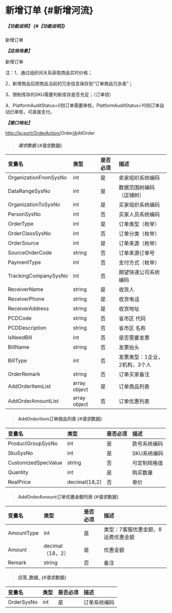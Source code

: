 # 新增订单 {#新增河流}

##### _【功能说明】_ {#【功能说明】}

新增订单

_**【应用场景】**_

新增订单

注：1、通过组织间关系获取商品实时价格；

2、新增商品后把商品当前的冗余信息保存到“订单商品冗余表”；

3、限制库存的SKU需要判断库存是否充足；（订单锁）

4、PlatformAuditStatus=0则订单需要审核，PlatformAuditStatus=10则订单自动已审核，可直接支付。

_**【接口地址】**_

[http://ip:port/OrderAction/](http://ip:port/HMAction/River/AddRiver)Order[/A](http://ip:port/HMAction/River/AddRiver)ddOrder

> #### _请求数据_ {#请求数据}

| 变量名 | 类型 | 是否必须 | 描述 |
| :--- | :--- | :--- | :--- |
| OrganizationFromSysNo | int | 是 | 卖家组织系统编码 |
| DataRangeSysNo | int | 是 | 数据范围树编码（店铺树） |
| OrganizationToSysNo | int | 是 | 买家组织系统编码 |
| PersonSysNo | int | 否 | 买家人员系统编码 |
| OrderType | int | 是 | 订单类型（枚举） |
| OrderClassSysNo | int | 否 | 订单分类（枚举） |
| OrderSource | int | 是 | 订单来源（枚举） |
| SourceOrderCode | string | 否 | 订单来源订单号 |
| PaymentType | int | 否 | 支付方式（枚举） |
| TrackingCompanySysNo | int | 否 | 期望快递公司系统编码 |
| ReceiverName | string | 是 | 收货人 |
| ReceiverPhone | string | 是 | 收货电话 |
| ReceiverAddress | string | 是 | 收货地址 |
| PCDCode | string | 否 | 省市区 代码 |
| PCDDescription | string | 否 | 省市区 名称 |
| IsNeedBill | int | 否 | 是否需要发票 |
| BillName | string | 否 | 发票抬头 |
| BillType | int | 否 | 发票类型：1企业，2机构，3个人 |
| OrderRemark | string | 否 | 订单买家备注 |
| AddOrderItemList | array object | 是 | 订单商品列表 |
| AddOrderAmountList | array object | 否 | 订单优惠列表 |

> #### AddOrderItem订单商品列表 {#请求数据}

| 变量名 | 类型 | 是否必须 | 描述 |
| :--- | :--- | :--- | :--- |
| ProductGroupSysNo | int | 是 | 款号系统编码 |
| SkuSysNo | int | 是 | SKU系统编码 |
| CustomizedSpecValue | string | 否 | 可定制规格值 |
| Quantity | int | 是 | 购买数量 |
| RealPrice | decimal\(18,2\) | 否 | 单价 |

> #### AddOrderAmount订单优惠金额列表 {#请求数据}

| 变量名 | 类型 | 是否必须 | 描述 |
| :--- | :--- | :--- | :--- |
| AmountType | int | 是 | 类型：7客服优惠金额，8运费优惠金额 |
| Amount | decimal（18，2） | 是 | 优惠金额 |
| Remark | string | 否 | 备注 |

> #### 应答_数据_ {#请求数据}

| 变量名 | 类型 | 是否必须 | 描述 |
| :--- | :--- | :--- | :--- |
| OrderSysNo | int | 是 | 订单系统编码 |



